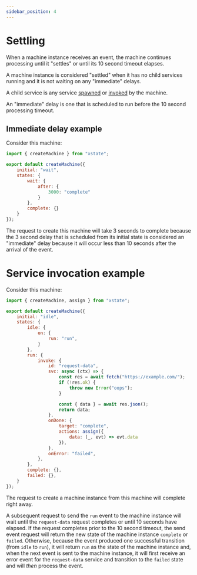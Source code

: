 ```yaml
---
sidebar_position: 4
---
```


# Settling

When a machine instance receives an event, the machine continues processing until it "settles" or until
its 10 second timeout elapses.

A machine instance is considered "settled" when it has no child services running and it is not waiting on
any "immediate" delays.

A child service is any service [spawned](https://xstate.js.org/docs/guides/actors.html#spawning-actors)
or [invoked](https://xstate.js.org/docs/guides/communication.html) by the machine.

An "immediate" delay is one that is scheduled to run before the 10 second processing timeout.

## Immediate delay example

Consider this machine:

```javascript
import { createMachine } from "xstate";

export default createMachine({
    initial: "wait",
    states: {
        wait: {
            after: {
                3000: "complete"
            }
        },
        complete: {}
    }
});
```

The request to create this machine will take 3 seconds to complete because the 3 second delay that is scheduled
from its initial state is considered an "immediate" delay because it will occur less than 10 seconds after the
arrival of the event.

# Service invocation example

Consider this machine:

```javascript
import { createMachine, assign } from "xstate";

export default createMachine({
    initial: "idle",
    states: {
        idle: {
            on: {
                run: "run",
            }
        },
        run: {
            invoke: {
                id: "request-data",
                svc: async (ctx) => {
                    const res = await fetch("https://example.com/");
                    if (!res.ok) {
                        throw new Error("oops");
                    }

                    const { data } = await res.json();
                    return data;
                },
                onDone: {
                    target: "complete",
                    actions: assign({
                        data: (_, evt) => evt.data
                    }),
                },
                onError: "failed",
            },
        },
        complete: {},
        failed: {},
    }
});
```

The request to create a machine instance from this machine will complete right away.

A subsequent request to send the `run` event to the machine instance will wait until
the `request-data` request completes or until 10 seconds have elapsed. If the request
completes prior to the 10 second timeout, the send event request will return the
new state of the machine instance `complete` or `failed`. Otherwise, because the event
produced one successful transition (from `idle` to `run`), it will return `run` as
the state of the machine instance and, when the next event is sent to the machine instance,
it will first receive an error event for the `request-data` service and transition to the
`failed` state and will *then* process the event.
